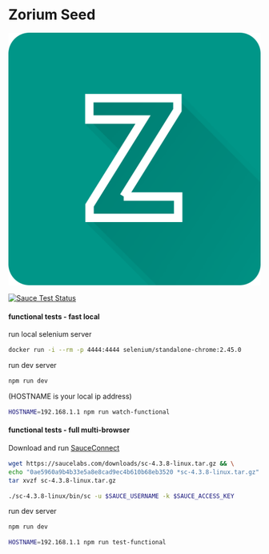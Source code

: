 # Zorium Seed

![zorium](./src/static/images/zorium_icon_1024.png)


[![Sauce Test Status](https://saucelabs.com/browser-matrix/Zolmeister.svg)](https://saucelabs.com/u/Zolmeister)

#### functional tests - fast local

run local selenium server  

```bash
docker run -i --rm -p 4444:4444 selenium/standalone-chrome:2.45.0
```

run dev server

```bash
npm run dev
```

(HOSTNAME is your local ip address)  

```bash
HOSTNAME=192.168.1.1 npm run watch-functional
```

#### functional tests - full multi-browser

Download and run [SauceConnect](https://docs.saucelabs.com/reference/sauce-connect/)  

```bash
wget https://saucelabs.com/downloads/sc-4.3.8-linux.tar.gz && \
echo "0ae5960a9b4b33e5a8e8cad9ec4b610b68eb3520 *sc-4.3.8-linux.tar.gz" | sha1sum -c - && \
tar xvzf sc-4.3.8-linux.tar.gz
```

```bash
./sc-4.3.8-linux/bin/sc -u $SAUCE_USERNAME -k $SAUCE_ACCESS_KEY
```

run dev server

```bash
npm run dev
```

```bash
HOSTNAME=192.168.1.1 npm run test-functional
```

